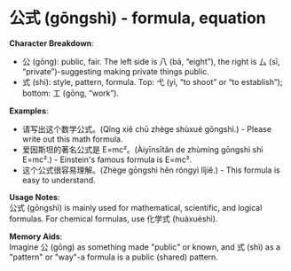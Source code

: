 # **公式 (gōngshì) - formula, equation**

**Character Breakdown**:  
- 公 (gōng): public, fair. The left side is 八 (bā, “eight”), the right is 厶 (sī, “private”)-suggesting making private things public.  
- 式 (shì): style, pattern, formula. Top: 弋 (yì, “to shoot” or “to establish”); bottom: 工 (gōng, “work”).

**Examples**:  
- 请写出这个数学公式。(Qǐng xiě chū zhège shùxué gōngshì.) - Please write out this math formula.  
- 爱因斯坦的著名公式是 E=mc²。(Àiyīnsītǎn de zhùmíng gōngshì shì E=mc².) - Einstein's famous formula is E=mc².  
- 这个公式很容易理解。(Zhège gōngshì hěn róngyì lǐjiě.) - This formula is easy to understand.

**Usage Notes**:  
公式 (gōngshì) is mainly used for mathematical, scientific, and logical formulas. For chemical formulas, use 化学式 (huàxuéshì).

**Memory Aids**:  
Imagine 公 (gōng) as something made "public" or known, and 式 (shì) as a "pattern" or "way"-a formula is a public (shared) pattern.